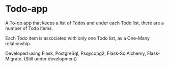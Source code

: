 # Todo-app

A To-do app that keeps a list of Todos and under each Todo list, there are a number of Todo items.

Each Todo item is associated with only one Todo list, as a One-Many relationship.

Developed using Flask, PostgreSql, Psqycopg2, Flask-SqlAlchemy, Flask-Migrate. (Still under development)
